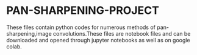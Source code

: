 # PAN-SHARPENING-PROJECT
These files contain python codes for numerous methods of pan-sharpening,image convolutions.These files are notebook files and can be downloaded and opened through jupyter notebooks as well as on google colab.
